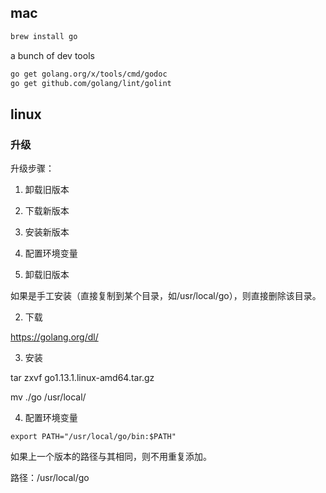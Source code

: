 ## mac

```bash
brew install go
```



a bunch of dev tools

```bash
go get golang.org/x/tools/cmd/godoc
go get github.com/golang/lint/golint
```



## linux

### 升级

升级步骤：

1. 卸载旧版本
2. 下载新版本
3. 安装新版本
4. 配置环境变量



1. 卸载旧版本

如果是手工安装（直接复制到某个目录，如/usr/local/go），则直接删除该目录。

2. 下载

https://golang.org/dl/

3. 安装

tar zxvf go1.13.1.linux-amd64.tar.gz

mv ./go /usr/local/

4. 配置环境变量

```
export PATH="/usr/local/go/bin:$PATH"
```

如果上一个版本的路径与其相同，则不用重复添加。

路径：/usr/local/go

